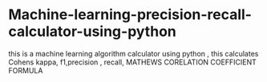 # Machine-learning-precision-recall-calculator-using-python
this is a machine learning algorithm calculator using python , this calculates Cohens kappa, f1,precision , recall,  MATHEWS CORELATION COEFFICIENT FORMULA
